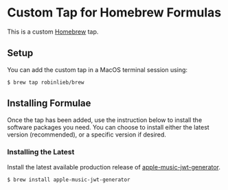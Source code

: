 # Custom Tap for Homebrew Formulas

This is a custom [Homebrew](https://brew.sh) tap.

## Setup

You can add the custom tap in a MacOS terminal session using:

```
$ brew tap robinlieb/brew
```

## Installing Formulae

Once the tap has been added, use the instruction below to install the software packages you need. You can choose to install either the latest version (recommended), or a specific version if desired.

### Installing the Latest

Install the latest available production release of [apple-music-jwt-generator](https://github.com/robinlieb/apple-music-jwt-generator).

```
$ brew install apple-music-jwt-generator
```